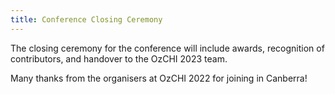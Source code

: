 ```yaml
---
title: Conference Closing Ceremony
---
```


The closing ceremony for the conference will include awards, recognition of contributors, and handover to the OzCHI 2023 team.

Many thanks from the organisers at OzCHI 2022 for joining in Canberra!